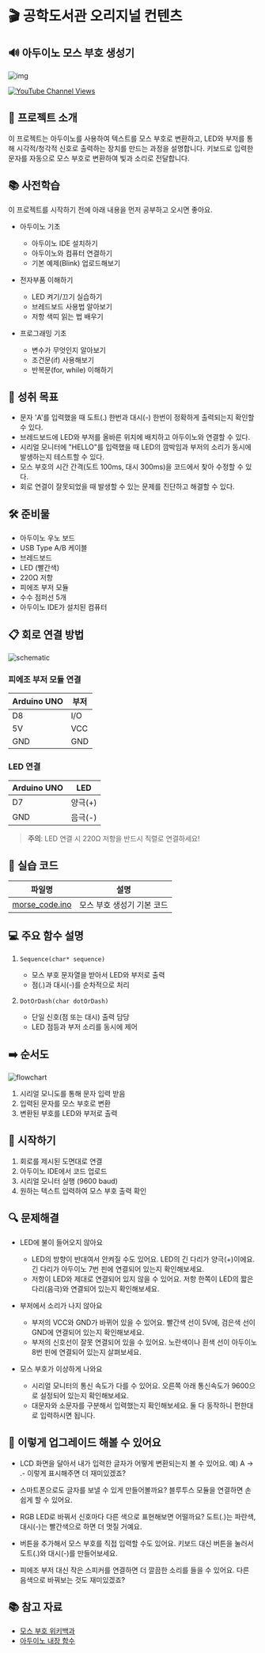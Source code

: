 # 🎬 공학도서관 오리지널 컨텐츠

## 🔊 아두이노 모스 부호 생성기

![img](/img/1_Morsecode.jpg)

[![YouTube Channel Views](https://img.shields.io/badge/YouTube-FF0000?style=for-the-badge&logo=youtube&logoColor=white)](https://youtu.be/0wc_KVmtkyU?si=mvlG9nImjaJ2mzD0)

## 📝 프로젝트 소개
이 프로젝트는 아두이노를 사용하여 텍스트를 모스 부호로 변환하고, LED와 부저를 통해 시각적/청각적 신호로 출력하는 장치를 만드는 과정을 설명합니다. 키보드로 입력한 문자를 자동으로 모스 부호로 변환하여 빛과 소리로 전달합니다.

## 📚 사전학습
이 프로젝트를 시작하기 전에 아래 내용을 먼저 공부하고 오시면 좋아요.

- 아두이노 기초
  - 아두이노 IDE 설치하기
  - 아두이노와 컴퓨터 연결하기
  - 기본 예제(Blink) 업로드해보기

- 전자부품 이해하기
  - LED 켜기/끄기 실습하기
  - 브레드보드 사용법 알아보기
  - 저항 색띠 읽는 법 배우기

- 프로그래밍 기초
  - 변수가 무엇인지 알아보기
  - 조건문(if) 사용해보기
  - 반복문(for, while) 이해하기

## 🎯 성취 목표
- 문자 'A'를 입력했을 때 도트(.) 한번과 대시(-) 한번이 정확하게 출력되는지 확인할 수 있다.
- 브레드보드에 LED와 부저를 올바른 위치에 배치하고 아두이노와 연결할 수 있다.
- 시리얼 모니터에 "HELLO"를 입력했을 때 LED의 깜박임과 부저의 소리가 동시에 발생하는지 테스트할 수 있다.
- 모스 부호의 시간 간격(도트 100ms, 대시 300ms)을 코드에서 찾아 수정할 수 있다.
- 회로 연결이 잘못되었을 때 발생할 수 있는 문제를 진단하고 해결할 수 있다.

## 🛠 준비물
- 아두이노 우노 보드
- USB Type A/B 케이블
- 브레드보드
- LED (빨간색)
- 220Ω 저항
- 피에조 부저 모듈
- 수수 점퍼선 5개
- 아두이노 IDE가 설치된 컴퓨터

## 📋 회로 연결 방법
![schematic](./img/schematic.png)
### 피에조 부저 모듈 연결
| Arduino UNO | 부저 |
|------------|------|
| D8         | I/O  |
| 5V         | VCC  |
| GND        | GND  |

### LED 연결
| Arduino UNO | LED     |
|------------|---------|
| D7         | 양극(+) |
| GND        | 음극(-) |

> **주의**: LED 연결 시 220Ω 저항을 반드시 직렬로 연결하세요!

## 💾 실습 코드
| 파일명 | 설명 |
|--------|------|
| [morse_code.ino](./src/Morsecode_v0_2/Morsecode_v0_2.ino) | 모스 부호 생성기 기본 코드 |


## 💻 주요 함수 설명
1. `Sequence(char* sequence)`
   - 모스 부호 문자열을 받아서 LED와 부저로 출력
   - 점(.)과 대시(-)를 순차적으로 처리

2. `DotOrDash(char dotOrDash)`
   - 단일 신호(점 또는 대시) 출력 담당
   - LED 점등과 부저 소리를 동시에 제어
   
## ➡️ 순서도
![flowchart](./img/1_Morse.jpg)

1. 시리얼 모니도를 통해 문자 입력 받음
2. 입력된 문자를 모스 부호로 변환
3. 변환된 부호를 LED와 부저로 출력

## 🚀 시작하기
1. 회로를 제시된 도면대로 연결
2. 아두이노 IDE에서 코드 업로드
3. 시리얼 모니터 실행 (9600 baud)
4. 원하는 텍스트 입력하여 모스 부호 출력 확인

## 🔍 문제해결
- LED에 불이 들어오지 않아요
  - LED의 방향이 반대여서 안켜질 수도 있어요. LED의 긴 다리가 양극(+)이에요. 긴 다리가 아두이노 7번 핀에 연결되어 있는지 확인해보세요.
  - 저항이 LED와 제대로 연결되어 있지 않을 수 있어요. 저항 한쪽이 LED의 짧은 다리(음극)와 연결되어 있는지 확인해보세요.

- 부저에서 소리가 나지 않아요
  - 부저의 VCC와 GND가 바뀌어 있을 수 있어요. 빨간색 선이 5V에, 검은색 선이 GND에 연결되어 있는지 확인해보세요.
  - 부저의 신호선이 잘못 연결되어 있을 수 있어요. 노란색이나 흰색 선이 아두이노 8번 핀에 연결되어 있는지 살펴보세요.

- 모스 부호가 이상하게 나와요
  - 시리얼 모니터의 통신 속도가 다를 수 있어요. 오른쪽 아래 통신속도가 9600으로 설정되어 있는지 확인해보세요.
  - 대문자와 소문자를 구분해서 입력했는지 확인해보세요. 둘 다 동작하니 편한대로 입력하시면 됩니다.

## 🌟 이렇게 업그레이드 해볼 수 있어요
- LCD 화면을 달아서 내가 입력한 글자가 어떻게 변환되는지 볼 수 있어요. 
  예) A → .- 이렇게 표시해주면 더 재미있겠죠?

- 스마트폰으로도 글자를 보낼 수 있게 만들어볼까요? 
  블루투스 모듈을 연결하면 손쉽게 할 수 있어요.

- RGB LED로 바꿔서 신호마다 다른 색으로 표현해보면 어떨까요?
  도트(.)는 파란색, 대시(-)는 빨간색으로 하면 더 멋질 거예요.

- 버튼을 추가해서 모스 부호를 직접 입력할 수도 있어요.
  키보드 대신 버튼을 눌러서 도트(.)와 대시(-)를 만들어보세요.

- 피에조 부저 대신 작은 스피커를 연결하면 더 깔끔한 소리를 들을 수 있어요.
  다른 음색으로 바꿔보는 것도 재미있겠죠?

## 📚 참고 자료
- [모스 부호 위키백과](https://ko.wikipedia.org/wiki/%EB%AA%A8%EC%8A%A4_%EB%B6%80%ED%98%B8)
- [아두이노 내장 함수 ](https://www.arduino.cc/reference/en/)
